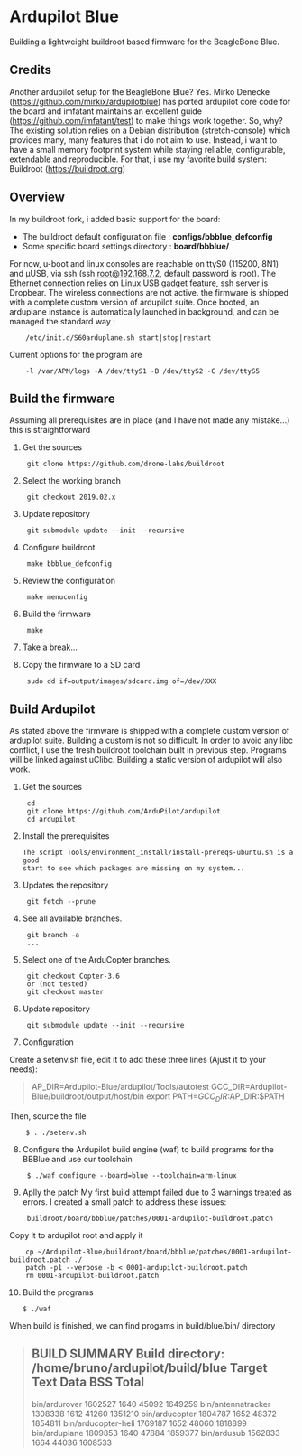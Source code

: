 # Ardupilot Blue
Building a lightweight buildroot based firmware for the BeagleBone Blue.


## Credits
Another ardupilot setup for the BeagleBone Blue?
Yes. Mirko Denecke (https://github.com/mirkix/ardupilotblue) has ported
ardupilot core code for the board and imfatant maintains an excellent guide 
(https://github.com/imfatant/test) to make things work together.
So, why? The existing solution relies on a Debian distribution
(stretch-console) which provides many, many features that i do not aim to use.
Instead, i want to have a small memory footprint system while staying
reliable, configurable, extendable and reproducible.
For that, i use my favorite build system: Buildroot (https://buildroot.org)

## Overview
In my buildroot fork, i added basic support for the board:
 
- The buildroot default configuration file : **configs/bbblue_defconfig**
- Some specific board settings directory   : **board/bbblue/**

For now, u-boot and linux consoles are reachable on ttyS0 (115200, 8N1) and
µUSB, via ssh (ssh root@192.168.7.2, default password is root). The Ethernet
connection relies on Linux USB gadget feature, ssh server is Dropbear. The
wireless connections are not active. the firmware is shipped with a complete
custom version of ardupilot suite.
Once booted, an arduplane instance is automatically launched in background,
and can be managed the standard way :

		/etc/init.d/S60arduplane.sh start|stop|restart

  Current options for the program are
  
		-l /var/APM/logs -A /dev/ttyS1 -B /dev/ttyS2 -C /dev/ttyS5

## Build the firmware

Assuming all prerequisites are in place (and I have not made any mistake...) this is straightforward

1) Get the sources

		git clone https://github.com/drone-labs/buildroot

2) Select the working branch

		git checkout 2019.02.x

3) Update repository

		git submodule update --init --recursive

4) Configure buildroot

		make bbblue_defconfig

5) Review the configuration

		make menuconfig

5) Build the firmware

		make

6) Take a break...

7) Copy the firmware to a SD card

		sudo dd if=output/images/sdcard.img of=/dev/XXX


## Build Ardupilot
As stated above the firmware is shipped with a complete custom version of ardupilot suite.
Building a custom is not so difficult. In order to avoid any libc conflict, I use the fresh
buildroot toolchain built in previous step. Programs will be linked against uClibc.
Building a static version of ardupilot will also work.

1) Get the sources

		cd
		git clone https://github.com/ArduPilot/ardupilot
		cd ardupilot
    
2)  Install the prerequisites

		The script Tools/environment_install/install-prereqs-ubuntu.sh is a good
		start to see which packages are missing on my system...
    
3) Updates the repository

		git fetch --prune
    
4) See all available branches.

		git branch -a
		...

5) Select one of the ArduCopter branches.

		git checkout Copter-3.6
		or (not tested)
		git checkout master

6) Update repository

		git submodule update --init --recursive

7) Configuration

Create a setenv.sh file, edit it to add these three lines (Ajust it to your needs):

 > AP_DIR=Ardupilot-Blue/ardupilot/Tools/autotest
 > GCC_DIR=Ardupilot-Blue/buildroot/output/host/bin
 > export PATH=$GCC_DIR:$AP_DIR:$PATH
 
  Then, source the file

		$ . ./setenv.sh
 
8) Configure the Ardupilot build engine (waf) to build programs for the BBBlue and use our toolchain

		$ ./waf configure --board=blue --toolchain=arm-linux

9) Aplly the patch
 My first build attempt failed due to 3 warnings treated as errors.
 I created a small patch to address these issues:

		buildroot/board/bbblue/patches/0001-ardupilot-buildroot.patch

 Copy it to ardupilot root and apply it
 
		cp ~/Ardupilot-Blue/buildroot/board/bbblue/patches/0001-ardupilot-buildroot.patch ./
		patch -p1 --verbose -b < 0001-ardupilot-buildroot.patch
		rm 0001-ardupilot-buildroot.patch

10) Build the programs

		$ ./waf
 
When build is finished, we can find progams in build/blue/bin/ directory

 > BUILD SUMMARY
 > Build directory: /home/bruno/ardupilot/build/blue
 > Target               Text     Data  BSS    Total  
 > --------------------------------------------------
 > bin/ardurover        1602527  1640  45092  1649259
 > bin/antennatracker   1308338  1612  41260  1351210
 > bin/arducopter       1804787  1652  48372  1854811
 > bin/arducopter-heli  1769187  1652  48060  1818899
 > bin/arduplane        1809853  1640  47884  1859377
 > bin/ardusub          1562833  1664  44036  1608533






